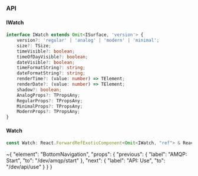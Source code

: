 

### API

#### IWatch

```ts
interface IWatch extends Omit<ISurface, 'version'> {
    version?: 'regular' | 'analog' | 'modern' | 'minimal';
    size?: TSize;
    timeVisible?: boolean;
    timeOfDayVisible?: boolean;
    dateVisible?: boolean;
    timeFormatString?: string;
    dateFormatString?: string;
    renderTime?: (value: number) => TElement;
    renderDate?: (value: number) => TElement;
    shadow?: boolean;
    AnalogProps?: TPropsAny;
    RegularProps?: TPropsAny;
    MinimalProps?: TPropsAny;
    ModernProps?: TPropsAny;
}
```

#### Watch

```ts
const Watch: React.ForwardRefExoticComponent<Omit<IWatch, "ref"> & React.RefAttributes<unknown>>;
```


~{
  "element": "BottomNavigation",
  "props": {
    "previous": {
      "label": "AMQP: Start",
      "to": "/dev/amqp/start"
    },
    "next": {
      "label": "API: Use",
      "to": "/dev/api/use"
    }
  }
}
